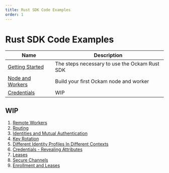 ```yaml
---
title: Rust SDK Code Examples
order: 1
---
```



# Rust SDK Code Examples

| Name | Description |
| ------------------------------- | ----------------------------------------------------------------------|
|[Getting Started](/learn/how-to-guides/rust-sdk-code-examples/getting-started) | The steps necessary to use the Ockam Rust SDK |
|[Node and Workers](/learn/how-to-guides/rust-sdk-code-examples/nodes-and-workers) | Build your first Ockam node and worker |
|[Credentials](/learn/how-to-guides/rust-sdk-code-examples/credentials) | WIP |

## WIP

1. [Remote Workers]()
1. [Routing]()
1. [Identities and Mutual Authentication]()
1. [Key Rotation]()
1. [Different Identity Profiles In Different Contexts]()
1. [Credentials - Revealing Attributes]()
1. [Leases]()
1. [Secure Channels]()
1. [Enrollment and Leases]()
